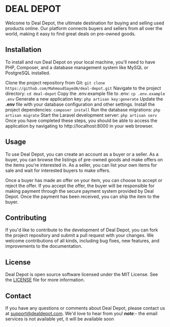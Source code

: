 # DEAL DEPOT

Welcome to Deal Depot, the ultimate destination for buying and selling used products online. Our platform connects buyers and sellers from all over the world, making it easy to find great deals on pre-owned goods.

## Installation

To install and run Deal Depot on your local machine, you'll need to have PHP, Composer, and a database management system like MySQL or PostgreSQL installed.

Clone the project repository from Git: `git clone https://github.com/MahmoudSayedA/deal-depot.git`
Navigate to the project directory: `cd deal-depot`
Copy the .env.example file to .env: `cp .env.example .env`
Generate a new application key: `php artisan key:generate`
Update the **.env** file with your database configuration and other settings.
Install the project dependencies: `composer install`
Run the database migrations: `php artisan migrate`
Start the Laravel development server: `php artisan serv`
Once you have completed these steps, you should be able to access the application by navigating to http://localhost:8000 in your web browser.

## Usage

To use Deal Depot, you can create an account as a buyer or a seller. As a buyer, you can browse the listings of pre-owned goods and make offers on the items you're interested in. As a seller, you can list your own items for sale and wait for interested buyers to make offers.

Once a buyer has made an offer on your item, you can choose to accept or reject the offer. If you accept the offer, the buyer will be responsible for making payment through the secure payment system provided by Deal Depot. Once the payment has been received, you can ship the item to the buyer.

## Contributing

If you'd like to contribute to the development of Deal Depot, you can fork the project repository and submit a pull request with your changes. We welcome contributions of all kinds, including bug fixes, new features, and improvements to the documentation.

## License

Deal Depot is open source software licensed under the MIT License. See the [LICENSE](LICENSE) file for more information.

## Contact

If you have any questions or comments about Deal Depot, please contact us at support@dealdepot.com. We'd love to hear from you!
**_note_**:- the email services is not available yet, it will be available soon
